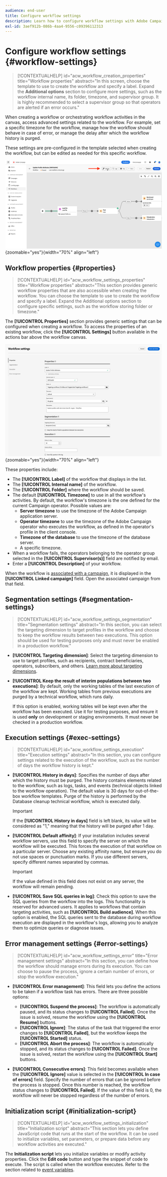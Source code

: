 ```yaml
---
audience: end-user
title: Configure workflow settings
description: Learn how to configure workflow settings with Adobe Campaign Web
exl-id: 3aef912b-086b-4aa4-9556-c09396112313
---
```

# Configure workflow settings {#workflow-settings}

>[!CONTEXTUALHELP]
>id="acw_workflow_creation_properties"
>title="Workflow properties"
>abstract="In this screen, choose the template to use to create the workflow and specify a label. Expand the **Additional options** section to configure more settings, such as the workflow internal name, its folder, timezone, and supervisor group. It is highly recommended to select a supervisor group so that operators are alerted if an error occurs."

When creating a workflow or orchestrating workflow activities in the canvas, access advanced settings related to the workflow. For example, set a specific timezone for the workflow, manage how the workflow should behave in case of error, or manage the delay after which the workflow history is purged.

These settings are pre-configured in the template selected when creating the workflow, but can be edited as needed for this specific workflow.

![Workflow settings button interface](assets/workflow-settings-button.png){zoomable="yes"}{width="70%" align="left"}

## Workflow properties {#properties}

>[!CONTEXTUALHELP]
>id="acw_workflow_settings_properties"
>title="Workflow properties"
>abstract="This section provides generic workflow properties that are also accessible when creating the workflow. You can choose the template to use to create the workflow and specify a label. Expand the Additional options section to configure specific settings, such as the workflow storing folder or timezone."

The **[!UICONTROL Properties]** section provides generic settings that can be configured when creating a workflow. To access the properties of an existing workflow, click the **[!UICONTROL Settings]** button available in the actions bar above the workflow canvas.

![Workflow settings interface](assets/workflow-settings.png){zoomable="yes"}{width="70%" align="left"}

These properties include:

* The **[!UICONTROL Label]** of the workflow that displays in the list.
* The **[!UICONTROL Internal name]** of the workflow.
* The **[!UICONTROL Folder]** where the workflow should be saved.
* The default **[!UICONTROL Timezone]** to use in all the workflow's activities. By default, the workflow's timezone is the one defined for the current Campaign operator.
    Possible values are:
    * **Server timezone** to use the timezone of the Adobe Campaign application server.
    * **Operator timezone** to use the timezone of the Adobe Campaign operator who executes the workflow, as defined in the operator's profile in the client console.
    * **Timezone of the database** to use the timezone of the database server.
    * A specific timezone.
* When a workflow fails, the operators belonging to the operator group selected in the **[!UICONTROL Supervisor(s)]** field are notified by email.
* Enter a **[!UICONTROL Description]** of your workflow.

When the workflow is [associated with a campaign](create-workflow.md), it is displayed in the **[!UICONTROL Linked campaign]** field. Open the associated campaign from that field.

## Segmentation settings {#segmentation-settings}

>[!CONTEXTUALHELP]
>id="acw_workflow_settings_segmentation"
>title="Segmentation settings"
>abstract="In this section, you can select the targeting dimension to target profiles in the workflow and choose to keep the workflow results between two executions. This option should be used for testing purposes only and must never be enabled in a production workflow."

* **[!UICONTROL Targeting dimension]**: Select the targeting dimension to use to target profiles, such as recipients, contract beneficiaries, operators, subscribers, and others. [Learn more about targeting dimensions](../audience/targeting-dimensions.md).

* **[!UICONTROL Keep the result of interim populations between two executions]**: By default, only the working tables of the last execution of the workflow are kept. Working tables from previous executions are purged by a technical workflow, which runs daily.

    If this option is enabled, working tables will be kept even after the workflow has been executed. Use it for testing purposes, and ensure it is used **only** on development or staging environments. It must never be checked in a production workflow.

## Execution settings {#exec-settings}

>[!CONTEXTUALHELP]
>id="acw_workflow_settings_execution"
>title="Execution settings"
>abstract="In this section, you can configure settings related to the execution of the workflow, such as the number of days the workflow history is kept."

* **[!UICONTROL History in days]**: Specifies the number of days after which the history must be purged. The history contains elements related to the workflow, such as logs, tasks, and events (technical objects linked to the workflow operation). The default value is 30 days for out-of-the-box workflow templates. Purge of the history is performed by the Database cleanup technical workflow, which is executed daily.

    >[!IMPORTANT]
    >
    >If the **[!UICONTROL History in days]** field is left blank, its value will be considered as "1," meaning that the history will be purged after 1 day.

* **[!UICONTROL Default affinity]**: If your installation includes several workflow servers, use this field to specify the server on which the workflow will be executed. This forces the execution of that workflow on a particular server. Choose any existing affinity name, but ensure you do not use spaces or punctuation marks. If you use different servers, specify different names separated by commas.

    >[!IMPORTANT]
    >
    >If the value defined in this field does not exist on any server, the workflow will remain pending.

* **[!UICONTROL Save SQL queries in log]**: Check this option to save the SQL queries from the workflow into the logs. This functionality is reserved for advanced users. It applies to workflows that contain targeting activities, such as **[!UICONTROL Build audience]**. When this option is enabled, the SQL queries sent to the database during workflow execution are displayed in the workflow's logs, allowing you to analyze them to optimize queries or diagnose issues.

## Error management settings {#error-settings}

>[!CONTEXTUALHELP]
>id="acw_workflow_settings_error"
>title="Error management settings"
>abstract="In this section, you can define how the workflow should manage errors during its execution. You can choose to pause the process, ignore a certain number of errors, or stop the workflow execution."

* **[!UICONTROL Error management]**: This field lets you define the actions to be taken if a workflow task has errors. There are three possible options:
    
    * **[!UICONTROL Suspend the process]**: The workflow is automatically paused, and its status changes to **[!UICONTROL Failed]**. Once the issue is solved, resume the workflow using the **[!UICONTROL Resume]** buttons.
    * **[!UICONTROL Ignore]**: The status of the task that triggered the error changes to **[!UICONTROL Failed]**, but the workflow keeps the **[!UICONTROL Started]** status. <!-- TO ADD ONCE SCHEDULER IS AVAILABLE This configuration is relevant for recurring tasks: if the branch includes a scheduler, it will start normally next time the workflow is executed.-->
    * **[!UICONTROL Abort the process]**: The workflow is automatically stopped, and its status changes to **[!UICONTROL Failed]**. Once the issue is solved, restart the workflow using the **[!UICONTROL Start]** buttons.

* **[!UICONTROL Consecutive errors]**: This field becomes available when the **[!UICONTROL Ignore]** value is selected in the **[!UICONTROL In case of errors]** field. Specify the number of errors that can be ignored before the process is stopped. Once this number is reached, the workflow status changes to **[!UICONTROL Failed]**. If the value of this field is 0, the workflow will never be stopped regardless of the number of errors.

## Initialization script {#initialization-script}

>[!CONTEXTUALHELP]
>id="acw_workflow_settings_initialization"
>title="Initialization script"
>abstract="This section lets you define JavaScript code that runs at the start of the workflow. It can be used to initialize variables, set parameters, or prepare data before any workflow activities are executed."

The **Initialization script** lets you initialize variables or modify activity properties. Click the **Edit code** button and type the snippet of code to execute. The script is called when the workflow executes. Refer to the section related to [event variables](../workflows/event-variables.md).